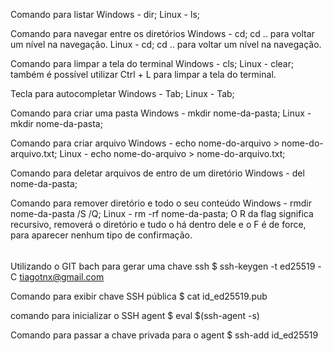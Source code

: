 Comando para listar
Windows - dir;
Linux - ls;


Comando para navegar entre os diretórios
Windows - cd; cd .. para voltar um nível na navegação.
Linux - cd; cd .. para voltar um nível na navegação.


Comando para limpar a tela do terminal
Windows - cls;
Linux - clear; também é possível utilizar Ctrl + L para limpar a tela do terminal.


Tecla para autocompletar
Windows - Tab;
Linux - Tab;


Comando para criar uma pasta 
Windows - mkdir nome-da-pasta;
Linux - mkdir nome-da-pasta;


Comando para criar arquivo
Windows - echo nome-do-arquivo > nome-do-arquivo.txt;
Linux - echo nome-do-arquivo > nome-do-arquivo.txt;


Comando para deletar arquivos de entro de um diretório
Windows - del nome-da-pasta;


Comando para remover diretório e todo o seu conteúdo
Windows - rmdir nome-da-pasta /S /Q;
Linux - rm -rf nome-da-pasta;  O R da flag significa recursivo, removerá o diretório e tudo o há dentro dele e o F é de force, para aparecer nenhum tipo de confirmação.


######

Utilizando o GIT bach para gerar uma chave ssh
$ ssh-keygen -t ed25519 -C tiagotnx@gmail.com


Comando para exibir chave SSH pública 
$ cat id_ed25519.pub


comando para inicializar o SSH agent
$ eval $(ssh-agent -s)

Comando para passar a chave privada para o agent
$ ssh-add id_ed25519
